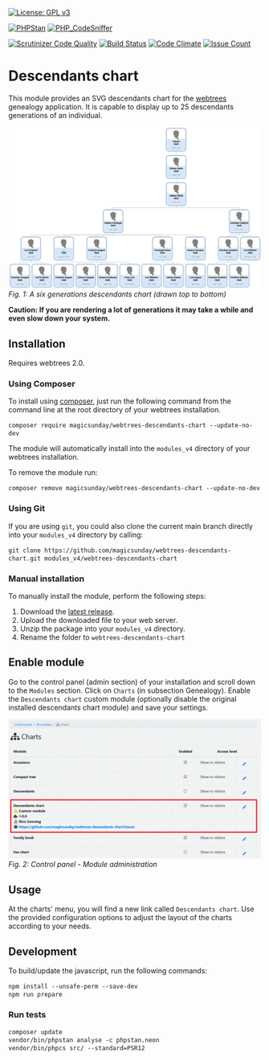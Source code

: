 [![License: GPL v3](https://img.shields.io/badge/License-GPL%20v3-blue.svg)](http://www.gnu.org/licenses/gpl-3.0)

[![PHPStan](https://github.com/magicsunday/webtrees-descendants-chart/actions/workflows/phpstan.yml/badge.svg)](https://github.com/magicsunday/webtrees-descendants-chart/actions/workflows/phpstan.yml)
[![PHP_CodeSniffer](https://github.com/magicsunday/webtrees-descendants-chart/actions/workflows/phpcs.yml/badge.svg)](https://github.com/magicsunday/webtrees-descendants-chart/actions/workflows/phpcs.yml)

[![Scrutinizer Code Quality](https://scrutinizer-ci.com/g/magicsunday/webtrees-descendants-chart/badges/quality-score.png?b=main)](https://scrutinizer-ci.com/g/magicsunday/webtrees-descendants-chart/?branch=main)
[![Build Status](https://scrutinizer-ci.com/g/magicsunday/webtrees-descendants-chart/badges/build.png?b=main)](https://scrutinizer-ci.com/g/magicsunday/webtrees-descendants-chart/build-status/main)
[![Code Climate](https://codeclimate.com/github/magicsunday/webtrees-descendants-chart/badges/gpa.svg)](https://codeclimate.com/github/magicsunday/webtrees-descendants-chart)
[![Issue Count](https://codeclimate.com/github/magicsunday/webtrees-descendants-chart/badges/issue_count.svg)](https://codeclimate.com/github/magicsunday/webtrees-descendants-chart)


# Descendants chart
This module provides an SVG descendants chart for the [webtrees](https://www.webtrees.net) genealogy application. It
is capable to display up to 25 descendants generations of an individual.

![descendants-chart-5-generations](assets/descendants-chart-6-generations.png)
*Fig. 1: A six generations descendants chart (drawn top to bottom)*

**Caution: If you are rendering a lot of generations it may take a while and even slow down your system.**


## Installation
Requires webtrees 2.0.

### Using Composer
To install using [composer](https://getcomposer.org/), just run the following command from the command line 
at the root directory of your webtrees installation.

``` 
composer require magicsunday/webtrees-descendants-chart --update-no-dev
```

The module will automatically install into the ``modules_v4`` directory of your webtrees installation.

To remove the module run:
```
composer remove magicsunday/webtrees-descendants-chart --update-no-dev
```

### Using Git
If you are using ``git``, you could also clone the current main branch directly into your ``modules_v4`` directory 
by calling:

```
git clone https://github.com/magicsunday/webtrees-descendants-chart.git modules_v4/webtrees-descendants-chart
```

### Manual installation
To manually install the module, perform the following steps:

1. Download the [latest release](https://github.com/magicsunday/webtrees-descendants-chart/releases/latest).
2. Upload the downloaded file to your web server.
3. Unzip the package into your ``modules_v4`` directory.
4. Rename the folder to ``webtrees-descendants-chart``

## Enable module
Go to the control panel (admin section) of your installation and scroll down to the ``Modules`` section. Click 
on ``Charts`` (in subsection Genealogy). Enable the ``Descendants chart`` custom module (optionally disable the original
installed descendants chart module) and save your settings.

![Control panel - Module administration](assets/control-panel-modules.png)
*Fig. 2: Control panel - Module administration*


## Usage
At the charts' menu, you will find a new link called `Descendants chart`. Use the provided configuration options
to adjust the layout of the charts according to your needs.


## Development
To build/update the javascript, run the following commands:

```
npm install --unsafe-perm --save-dev
npm run prepare
```

### Run tests
```
composer update
vendor/bin/phpstan analyse -c phpstan.neon
vendor/bin/phpcs src/ --standard=PSR12
```
